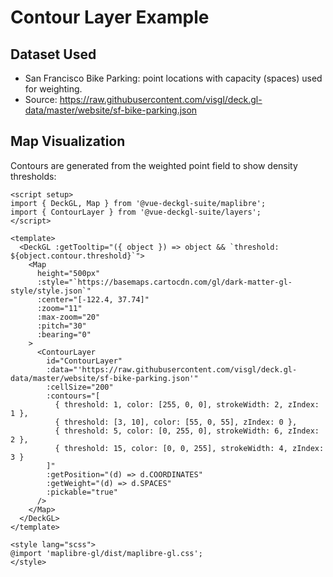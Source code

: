 <script setup>
import { DeckGL, Map } from '@vue-deckgl-suite/maplibre';
import { ContourLayer } from '@vue-deckgl-suite/layers';
import 'maplibre-gl/dist/maplibre-gl.css';
</script>

# Contour Layer Example

## Dataset Used
- San Francisco Bike Parking: point locations with capacity (spaces) used for weighting.
- Source: https://raw.githubusercontent.com/visgl/deck.gl-data/master/website/sf-bike-parking.json

## Map Visualization
Contours are generated from the weighted point field to show density thresholds:

<ClientOnly>
<DeckGL :getTooltip="({ object }) => object && `threshold: ${object.contour.threshold}`">
  <Map
    height="400px"
    :style="`https://basemaps.cartocdn.com/gl/dark-matter-gl-style/style.json`"
    :center="[-122.4, 37.74]"
    :zoom="11"
    :max-zoom="20"
    :pitch="30"
    :bearing="0"
  >
    <ContourLayer
      id="ContourLayer"
      :data="'https://raw.githubusercontent.com/visgl/deck.gl-data/master/website/sf-bike-parking.json'"
      :cellSize="200"
      :contours="[
        { threshold: 1, color: [255, 0, 0], strokeWidth: 2, zIndex: 1 },
        { threshold: [3, 10], color: [55, 0, 55], zIndex: 0 },
        { threshold: 5, color: [0, 255, 0], strokeWidth: 6, zIndex: 2 },
        { threshold: 15, color: [0, 0, 255], strokeWidth: 4, zIndex: 3 }
      ]"
      :getPosition="(d) => d.COORDINATES"
      :getWeight="(d) => d.SPACES"
      :pickable="true"
    />
  </Map>
</DeckGL>
</ClientOnly>

```vue
<script setup>
import { DeckGL, Map } from '@vue-deckgl-suite/maplibre';
import { ContourLayer } from '@vue-deckgl-suite/layers';
</script>

<template>
  <DeckGL :getTooltip="({ object }) => object && `threshold: ${object.contour.threshold}`">
    <Map
      height="500px"
      :style="`https://basemaps.cartocdn.com/gl/dark-matter-gl-style/style.json`"
      :center="[-122.4, 37.74]"
      :zoom="11"
      :max-zoom="20"
      :pitch="30"
      :bearing="0"
    >
      <ContourLayer
        id="ContourLayer"
        :data="'https://raw.githubusercontent.com/visgl/deck.gl-data/master/website/sf-bike-parking.json'"
        :cellSize="200"
        :contours="[
          { threshold: 1, color: [255, 0, 0], strokeWidth: 2, zIndex: 1 },
          { threshold: [3, 10], color: [55, 0, 55], zIndex: 0 },
          { threshold: 5, color: [0, 255, 0], strokeWidth: 6, zIndex: 2 },
          { threshold: 15, color: [0, 0, 255], strokeWidth: 4, zIndex: 3 }
        ]"
        :getPosition="(d) => d.COORDINATES"
        :getWeight="(d) => d.SPACES"
        :pickable="true"
      />
    </Map>
  </DeckGL>
</template>

<style lang="scss">
@import 'maplibre-gl/dist/maplibre-gl.css';
</style>
```